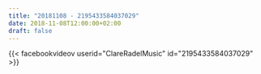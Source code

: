 ```yaml
---
title: "20181108 - 2195433584037029"
date: 2018-11-08T12:00:00+02:00
draft: false
---
```


{{< facebookvideov userid="ClareRadelMusic" id="2195433584037029" >}}